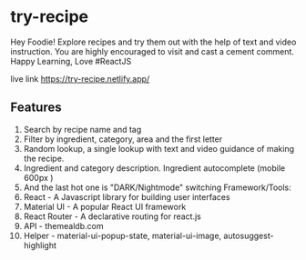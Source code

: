 # try-recipe
Hey Foodie! Explore recipes and try them out with the help of text and video instruction. You are highly encouraged to visit and cast a  cement comment. Happy Learning, Love #ReactJS 

live link https://try-recipe.netlify.app/

## Features
1. Search by recipe name and tag
2. Filter by  ingredient, category, area and the first letter
3. Random lookup, a single lookup with text and video guidance of making the recipe.
4. Ingredient and category description. Ingredient autocomplete (mobile 600px )
5. And the last hot one is "DARK/Nightmode" switching
Framework/Tools:
1. React - A Javascript library for building user interfaces 
2. Material UI - A popular React UI framework
3. React Router - A declarative routing for react.js
4. API - themealdb.com
5. Helper - material-ui-popup-state, material-ui-image, autosuggest-highlight
